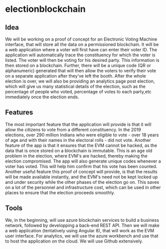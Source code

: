 # electionblockchain

## Idea

We will be working on a proof of concept for an Electronic Voting Machine interface, that will store all the data on a permissioned blockchain. It will be a web application where a voter will first have can enter their voter ID. The application will automatically trace the constituency for which the voter is listed. The voter will then be voting for his desired party. This information is then stored on a blockchain. Further, there will be a unique code (QR or alphanumeric) generated that will then allow the voters to verify their vote on a separate application after they've left the booth. After the whole election is over, we will also be providing an analytics page post election, which will give us many statistical details of the election, such as the percentage of people who voted, percentage of votes to each party,etc immediately once the election ends.

## Features 

The most important feature that the application will provide is that it will allow the citizens to vote from a different constituency. In the 2019 elections, over 290 million Indians who were eligible to vote - over 18 years of age and with their names in the electoral rolls - did not vote. Another feature of the app is that it ensures that the EVM cannot be hacked, as the data that is once stored on a blockchain is immutable. This is an age old problem in the election, where EVM's are hacked, thereby making the election compromised. The app will also generate unique codes whenever a voter has voted. This will help him confirm that his vote has been counted. Another useful feature this proof of concept will provide, is that the results will be made available instantly, and the EVM's need not be kept locked up and under security while the other phases of the election go on. This saves on a lot of the personnel and infrastructure cost, which can be used in other places to ensure that the election proceeds smoothly.

## Tools

We, in the beginning, will use azure blockchain services to build a business network, followed by developping a back-end REST API. Then we will make a web application (tentatively using Angular 8), that will work as the EVM user interface. For analytics, we will use the azure workbench and use that to host the application on the cloud. We will use Github extensively. 
